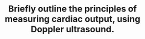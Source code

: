 ---
title: "Briefly outline the principles of measuring cardiac output, using Doppler ultrasound."
entityType: SAQ
exam: PEX
college: ANZCA
year: 2023
sitting: B
question: 15
passRate: 34
EC_expectedDomains:
- "how velocity is measured using Doppler"
- "it was possible to pass without reproducing the Doppler equation, if correct understanding was otherwise shown"
- "writing the Doppler equation without any explanation was not sufficient"
- "processing a pulsatile velocity signal to obtain cardiac output"
- "obtain stroke distance by calculating area under the velocity time curve (VTI)"
- "multiply by cross sectional area to obtain stroke volume"
- "multiply by heart rate to obtain cardiac output"
EC_extraCredit:
- "information about how ultrasound waves are generated"
- "detail about velocity measurement"
- "illustrating the above concepts by describing clinical measurement techniques
(e.g. echocardiography or transoesophageal Doppler)"
- "discussing errors or assumptions with clinical measurement techniques"
EC_errorsCommon:
- "many candidates wrote extensively (or exclusively) about basic ultrasound principles or 2D ultrasound image generation"
- "the Doppler effect was often poorly described (or described using examples that are not applicable to this question), and a wide variety of incorrect Doppler equations were reproduced (some were confused with the Bernoulli equation)"
- "many candidates could not describe the steps in processing a pulsatile velocity signal to calculate cardiac output"
- "describing the use of colour Doppler to measure cardiac output"
- "conflation with Stewart-Hamilton equation, Fick principle, or Simpson’s method"
---